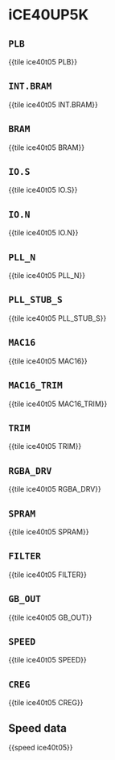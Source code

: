 # iCE40UP5K

## `PLB`

{{tile ice40t05 PLB}}

## `INT.BRAM`

{{tile ice40t05 INT.BRAM}}

## `BRAM`

{{tile ice40t05 BRAM}}

## `IO.S`

{{tile ice40t05 IO.S}}

## `IO.N`

{{tile ice40t05 IO.N}}

## `PLL_N`

{{tile ice40t05 PLL_N}}

## `PLL_STUB_S`

{{tile ice40t05 PLL_STUB_S}}

## `MAC16`

{{tile ice40t05 MAC16}}

## `MAC16_TRIM`

{{tile ice40t05 MAC16_TRIM}}

## `TRIM`

{{tile ice40t05 TRIM}}

## `RGBA_DRV`

{{tile ice40t05 RGBA_DRV}}

## `SPRAM`

{{tile ice40t05 SPRAM}}

## `FILTER`

{{tile ice40t05 FILTER}}

## `GB_OUT`

{{tile ice40t05 GB_OUT}}

## `SPEED`

{{tile ice40t05 SPEED}}

## `CREG`

{{tile ice40t05 CREG}}

## Speed data

{{speed ice40t05}}
